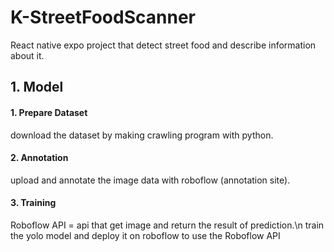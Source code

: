 # K-StreetFoodScanner
React native expo project that detect street food and describe information about it.

## 1. Model
#### 1. Prepare Dataset
download the dataset by making crawling program with python.
#### 2. Annotation
upload and annotate the image data with roboflow (annotation site).
#### 3. Training
Roboflow API = api that get image and return the result of prediction.\n
train the yolo model and deploy it on roboflow to use the Roboflow API
